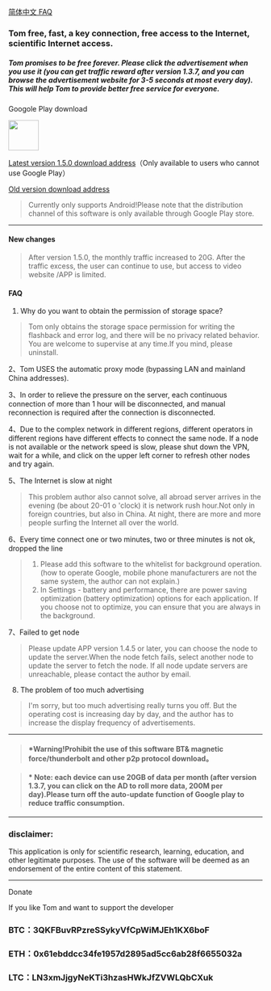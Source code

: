 [简体中文 FAQ](https://github.com/xhssme/tom/blob/master/FAQ.md) 

### Tom free, fast, a key connection, free access to the Internet, scientific Internet access.

##### Tom promises to be free forever. Please click the advertisement when you use it (you can get traffic reward after version 1.3.7, and you can browse the advertisement website for 3-5 seconds at most every day). This will help Tom to provide better free service for everyone.

Googole Play download

<a href="https://play.google.com/store/apps/details?id=me.xhss.tomvpn" rel="nofollow"><img src="https://camo.githubusercontent.com/bdaf711a93d64d0bb5e5abfc346a8b84ea47f164/68747470733a2f2f706c61792e676f6f676c652e636f6d2f696e746c2f656e5f75732f6261646765732f696d616765732f67656e657269632f656e2d706c61792d62616467652e706e67" height="60" data-canonical-src="https://play.google.com/intl/en_us/badges/images/generic/en-play-badge.png" style="max-width:100%;"></a>

[Latest version 1.5.0 download address](https://github.com/xhssme/tom/releases/download/v1.5.0/tom_1.5.0.apk "下载地址")（Only available to users who cannot use Google Play）

[Old version download address](https://github.com/xhssme/tom/releases/ "下载地址")


> Currently only supports Android!Please note that the distribution channel of this software is only available through Google Play store. 
------------------------------------------------------------------

#### New changes

> After version 1.5.0, the monthly traffic increased to 20G. After the traffic excess, the user can continue to use, but access to video website /APP is limited.

#### FAQ
1. Why do you want to obtain the permission of storage space?
> Tom only obtains the storage space permission for writing the flashback and error log, and there will be no privacy related behavior. You are welcome to supervise at any time.If you mind, please uninstall.

2、Tom USES the automatic proxy mode (bypassing LAN and mainland China addresses).

3、In order to relieve the pressure on the server, each continuous connection of more than 1 hour will be disconnected, and manual reconnection is required after the connection is disconnected.

4、Due to the complex network in different regions, different operators in different regions have different effects to connect the same node. If a node is not available or the network speed is slow, please shut down the VPN, wait for a while, and click on the upper left corner to refresh other nodes and try again.

5、The Internet is slow at night
> This problem author also cannot solve, all abroad server arrives in the evening (be about 20-01 o 'clock) it is network rush hour.Not only in foreign countries, but also in China. At night, there are more and more people surfing the Internet all over the world.

6、Every time connect one or two minutes, two or three minutes is not ok, dropped the line
> 1. Please add this software to the whitelist for background operation.(how to operate Google, mobile phone manufacturers are not the same system, the author can not explain.)
> 2. In Settings - battery and performance, there are power saving optimization (battery optimization) options for each application. If you choose not to optimize, you can ensure that you are always in the background.

7、Failed to get node
> Please update APP version 1.4.5 or later, you can choose the node to update the server.When the node fetch fails, select another node to update the server to fetch the node. If all node update servers are unreachable, please contact the author by email.

8. The problem of too much advertising
> I'm sorry, but too much advertising really turns you off. But the operating cost is increasing day by day, and the author has to increase the display frequency of advertisements.
-------------------------------------    

> #### *Warning!Prohibit the use of this software BT& magnetic force/thunderbolt and other p2p protocol download。

> #### * Note: each device can use 20GB of data per month (after version 1.3.7, you can click on the AD to roll more data, 200M per day).Please turn off the auto-update function of Google play to reduce traffic consumption.
-------------------------------------

### disclaimer:

This application is only for scientific research, learning, education, and other legitimate purposes.
The use of the software will be deemed as an endorsement of the entire content of this statement.

---------------------------------------
Donate

If you like Tom and want to support the developer

### BTC：3QKFBuvRPzreSSykyVfCpWiMJEh1KX6boF

### ETH：0x61ebddcc34fe1957d2895ad5cc6ab28f6655032a

### LTC：LN3xmJjgyNeKTi3hzasHWkJfZVWLQbCXuk
